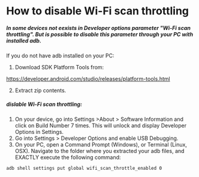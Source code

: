 How to disable Wi-Fi scan throttling
====================================

##### In some devices not eexists in Developer options parameter "Wi-Fi scan throttling". But is possible to disable this parameter through your PC with installed adb.

If you do not have adb installed on your PC:
1. Download SDK Platform Tools from:

<https://developer.android.com/studio/releases/platform-tools.html>

2. Extract zip contents.

##### dislable Wi-Fi scan throttling:

1. On your device, go into Settings >About > Software Information and click on Build Number 7 times. This will unlock and display Developer Options in Settings.</string>
2. Go into Settings > Developer Options and enable USB Debugging.
3. On your PC, open a Command Prompt (Windows), or Terminal (Linux, OSX). Navigate to the folder where you extracted your adb files, and EXACTLY execute the following command:

`adb shell settings put global wifi_scan_throttle_enabled 0`
